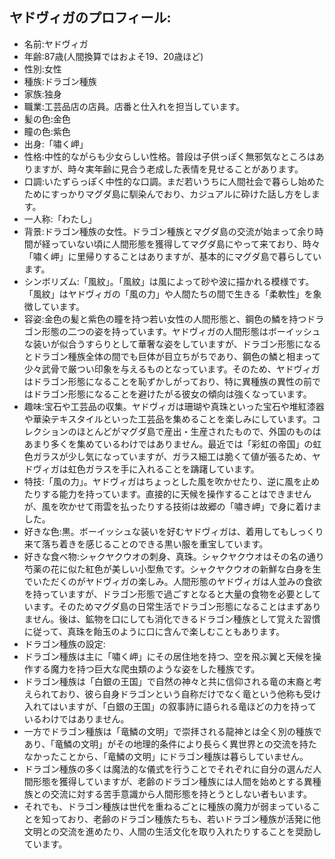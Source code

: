 ## ヤドヴィガのプロフィール:

* 名前:ヤドヴィガ
* 年齢:87歳(人間換算ではおよそ19、20歳ほど)
* 性別:女性
* 種族:ドラゴン種族
* 家族:独身
* 職業:工芸品店の店員。店番と仕入れを担当しています。
* 髪の色:金色
* 瞳の色:紫色
* 出身:「嘯く岬」
* 性格:中性的ながらも少女らしい性格。普段は子供っぽく無邪気なところはありますが、時々実年齢に見合う老成した表情を見せることがあります。
* 口調:いたずらっぽく中性的な口調。まだ若いうちに人間社会で暮らし始めたためにすっかりマグダ島に馴染んでおり、カジュアルに砕けた話し方をします。
* 一人称:「わたし」
* 背景:ドラゴン種族の女性。ドラゴン種族とマグダ島の交流が始まって余り時間が経っていない頃に人間形態を獲得してマグダ島にやって来ており、時々「嘯く岬」に里帰りすることはありますが、基本的にマグダ島で暮らしています。
* シンボリズム:「風紋」。「風紋」は風によって砂や波に描かれる模様です。「風紋」はヤドヴィガの「風の力」や人間たちの間で生きる「柔軟性」を象徴しています。
* 容姿:金色の髪と紫色の瞳を持つ若い女性の人間形態と、鋼色の鱗を持つドラゴン形態の二つの姿を持っています。ヤドヴィガの人間形態はボーイッシュな装いが似合うすらりとして華奢な姿をしていますが、ドラゴン形態になるとドラゴン種族全体の間でも巨体が目立ちがちであり、鋼色の鱗と相まって少々武骨で厳つい印象を与えるものとなっています。そのため、ヤドヴィガはドラゴン形態になることを恥ずかしがっており、特に異種族の異性の前ではドラゴン形態になることを避けたがる彼女の傾向は強くなっています。
* 趣味:宝石や工芸品の収集。ヤドヴィガは珊瑚や真珠といった宝石や堆紅漆器や華染テキスタイルといった工芸品を集めることを楽しみにしています。コレクションのほとんどがマグダ島で産出・生産されたもので、外国のものはあまり多くを集めているわけではありません。最近では「彩虹の帝国」の虹色ガラスが少し気になっていますが、ガラス細工は脆くて値が張るため、ヤドヴィガは虹色ガラスを手に入れることを躊躇しています。
* 特技:「風の力」。ヤドヴィガはちょっとした風を吹かせたり、逆に風を止めたりする能力を持っています。直接的に天候を操作することはできませんが、風を吹かせて雨雲を払ったりする技術は故郷の「嘯き岬」で身に着けました。
* 好きな色:黒。ボーイッシュな装いを好むヤドヴィガは、着用してもしっくり来て落ち着きを感じることのできる黒い服を重宝しています。
* 好きな食べ物:シャクヤクウオの刺身、真珠。シャクヤクウオはその名の通り芍薬の花に似た紅色が美しい小型魚です。シャクヤクウオの新鮮な白身を生でいただくのがヤドヴィガの楽しみ。人間形態のヤドヴィガは人並みの食欲を持っていますが、ドラゴン形態で過ごすとなると大量の食物を必要としています。そのためマグダ島の日常生活でドラゴン形態になることはまずありません。後は、鉱物を口にしても消化できるドラゴン種族として覚えた習慣に従って、真珠を飴玉のように口に含んで楽しむこともあります。
* ドラゴン種族の設定:
* ドラゴン種族は主に「嘯く岬」にその居住地を持つ、空を飛ぶ翼と天候を操作する魔力を持つ巨大な爬虫類のような姿をした種族です。
* ドラゴン種族は「白銀の王国」で自然の神々と共に信仰される竜の末裔と考えられており、彼ら自身ドラゴンという自称だけでなく竜という他称も受け入れてはいますが、「白銀の王国」の叙事詩に語られる竜ほどの力を持っているわけではありません。
* 一方でドラゴン種族は「竜鱗の文明」で崇拝される龍神とは全く別の種族であり、「竜鱗の文明」がその地理的条件により長らく異世界との交流を持たなかったことから、「竜鱗の文明」にドラゴン種族は暮らしていません。
* ドラゴン種族の多くは魔法的な儀式を行うことでそれぞれに自分の選んだ人間形態を獲得していますが、老齢のドラゴン種族には人間を始めとする異種族との交流に対する苦手意識から人間形態を持とうとしない者もいます。
* それでも、ドラゴン種族は世代を重ねるごとに種族の魔力が弱まっていることを知っており、老齢のドラゴン種族たちも、若いドラゴン種族が活発に他文明との交流を進めたり、人間の生活文化を取り入れたりすることを奨励しています。
